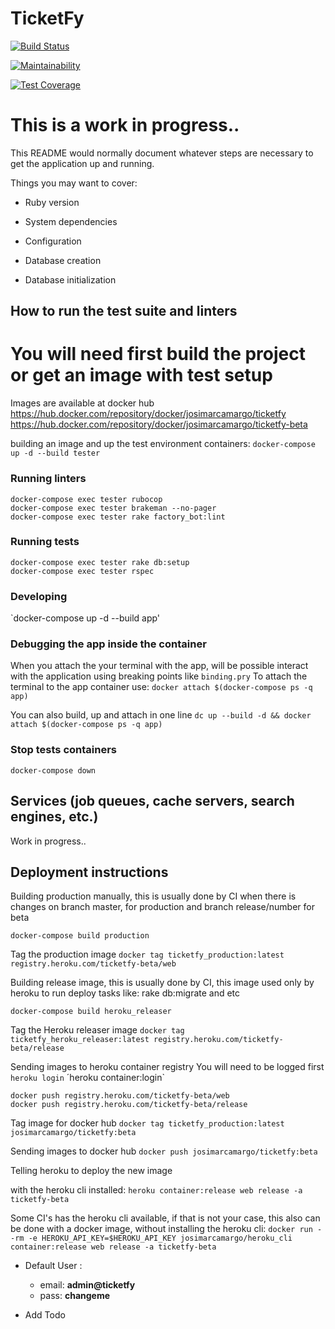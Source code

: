 # TicketFy

[![Build Status](https://semaphoreci.com/api/v1/ticketfy/ticketfy/branches/master/badge.svg)](https://semaphoreci.com/ticketfy/ticketfy)

[![Maintainability](https://api.codeclimate.com/v1/badges/c8f29240ac491a6cfb03/maintainability)](https://codeclimate.com/github/JosimarCamargo/ticketfy/maintainability)

[![Test Coverage](https://api.codeclimate.com/v1/badges/c8f29240ac491a6cfb03/test_coverage)](https://codeclimate.com/github/JosimarCamargo/ticketfy/test_coverage)

# This is a work in progress..

This README would normally document whatever steps are necessary to get the
application up and running.

Things you may want to cover:

* Ruby version

* System dependencies

* Configuration

* Database creation

* Database initialization

## How to run the test suite and linters

# You will need first build the project or get an image with test setup
Images are available at docker hub
https://hub.docker.com/repository/docker/josimarcamargo/ticketfy
https://hub.docker.com/repository/docker/josimarcamargo/ticketfy-beta


building an image and up the test environment containers:
`docker-compose up -d --build tester`

### Running linters
```shell
docker-compose exec tester rubocop
docker-compose exec tester brakeman --no-pager
docker-compose exec tester rake factory_bot:lint
```

### Running tests
```shell
docker-compose exec tester rake db:setup
docker-compose exec tester rspec
```

### Developing
`docker-compose up -d --build app'

### Debugging the app inside the container
When you attach the your terminal with the app, will be possible interact with the application using breaking points like `binding.pry`
To attach the terminal to the app container use:
`docker attach $(docker-compose ps -q app)`


You can also build, up and attach in one line
`dc up --build -d && docker attach $(docker-compose ps -q app)`

### Stop tests containers
`docker-compose down`

## Services (job queues, cache servers, search engines, etc.)
Work in progress..

## Deployment instructions

Building production manually, this is usually done by CI when there is changes on branch master, for production and branch release/number for beta

`docker-compose build production`

Tag the production image
`docker tag ticketfy_production:latest registry.heroku.com/ticketfy-beta/web`

Building release image, this is usually done by CI, this image used only by heroku to run deploy tasks like: rake db:migrate and etc

`docker-compose build heroku_releaser`

Tag the Heroku releaser image
`docker tag ticketfy_heroku_releaser:latest registry.heroku.com/ticketfy-beta/release`

Sending images to heroku container registry
You will need to be logged first `heroku login`
´heroku container:login`
```shell
docker push registry.heroku.com/ticketfy-beta/web
docker push registry.heroku.com/ticketfy-beta/release
```

Tag image for docker hub
`docker tag ticketfy_production:latest josimarcamargo/ticketfy:beta`

Sending images to docker hub
`docker push josimarcamargo/ticketfy:beta`


Telling heroku to deploy the new image

with the heroku cli installed: `heroku container:release web release -a ticketfy-beta`

Some CI's has the heroku cli available, if that is not your case, this also can be done with a docker image, without installing the heroku cli: `docker run --rm -e HEROKU_API_KEY=$HEROKU_API_KEY josimarcamargo/heroku_cli container:release web release -a ticketfy-beta`


* Default User :
  - email: **admin@ticketfy**
  - pass: **changeme**

* Add Todo
